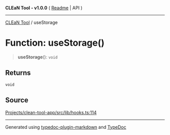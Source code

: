 **CLEaN Tool - v1.0.0** ( [Readme](../README.md) \| API )

***

[CLEaN Tool](../exports.md) / useStorage

# Function: useStorage()

> **useStorage**(): `void`

## Returns

`void`

## Source

[Projects/clean-tool-app/src/lib/hooks.ts:114](https://github.com/yuckyh/clean-tool-app/)

***

Generated using [typedoc-plugin-markdown](https://www.npmjs.com/package/typedoc-plugin-markdown) and [TypeDoc](https://typedoc.org/)
